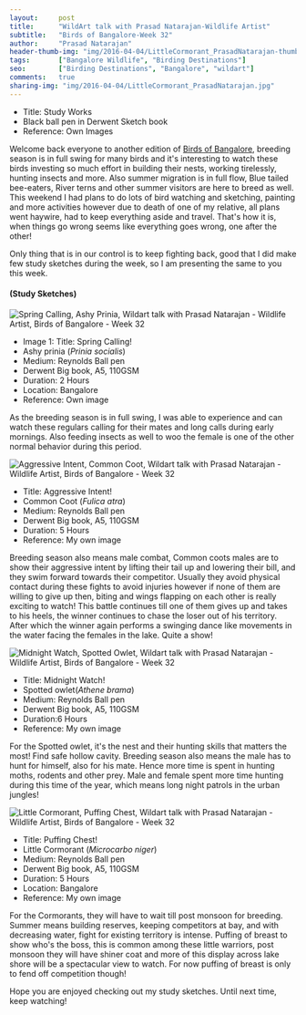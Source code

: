 ```yaml
---
layout:     post
title:      "WildArt talk with Prasad Natarajan-Wildlife Artist"
subtitle:   "Birds of Bangalore-Week 32"
author:     "Prasad Natarajan"
header-thumb-img: "img/2016-04-04/LittleCormorant_PrasadNatarajan-thumb.jpg"
tags:       ["Bangalore Wildlife", "Birding Destinations"]
seo: 		["Birding Destinations", "Bangalore", "wildart"]
comments:   true
sharing-img: "img/2016-04-04/LittleCormorant_PrasadNatarajan.jpg"
---
```




<p>
	<ul>
		 <li>Title: Study Works</li>
		 <li>Black ball pen in Derwent Sketch book</li>
		 <li>Reference: Own Images</li>
 	</ul>
</p>

<p>
Welcome back everyone to another edition of <a href="http://recitals.wilderhood.com/wildart" target="_blank">Birds of Bangalore</a>, breeding season is in full swing for many birds and it's interesting to watch these birds investing so much effort in building their nests, working tirelessly, hunting insects and more. Also summer migration is in full flow, Blue tailed bee-eaters, River terns and other summer visitors are here to breed as well. This weekend I had  plans to do lots of bird watching and sketching, painting and more activities however due to death of one of my relative, all plans went haywire, had to keep everything aside and travel. That's how it is, when things go wrong seems like everything goes wrong, one after the other!
</p>

<p>
Only thing that is in our control is to keep fighting back, good that I did make few study sketches during the week, so I am presenting the same to you this week.
</p>

<h4>
(Study Sketches)
</h4>

<img src="{{ site.baseurl }}/img/2016-04-04/AshyPrinia_PrasadNatarajan.jpg" alt="Spring Calling, Ashy Prinia, Wildart talk with Prasad Natarajan - Wildlife Artist, Birds of Bangalore - Week 32">

<p>
	<ul>
		<li>Image 1: Title: Spring Calling!</li>
		<li>Ashy prinia (<em>Prinia socialis</em>)</li>
		<li>Medium: Reynolds Ball pen</li>
		<li>Derwent Big book, A5, 110GSM</li>
		<li>Duration: 2 Hours</li>
		<li>Location: Bangalore </li>
		<li>Reference: Own image</li>
	</ul>
</p>

<p>
As the breeding season is in full swing, I was able to experience and can watch these regulars calling for their mates and long calls during early mornings. Also feeding insects as well to woo the female is one of the other normal behavior during this period.
</p>


<img src="{{ site.baseurl }}/img/2016-04-04/CommonCoot_PrasadNatarajan.jpg" alt="Aggressive Intent, Common Coot, Wildart talk with Prasad Natarajan - Wildlife Artist, Birds of Bangalore - Week 32">

<p>
	<ul>
		<li>Title: Aggressive Intent!</li>
		<li>Common Coot (<em>Fulica atra</em>)</li>
		<li>Medium: Reynolds Ball pen</li>
		<li>Derwent Big book, A5, 110GSM</li>
		<li>Duration: 5 Hours</li>
		<li>Reference: My own image</li>
	</ul>
</p>

<p>
Breeding season also means male combat, Common coots males are to show their aggressive intent by lifting their tail up and lowering their bill, and they swim forward towards their competitor. Usually they avoid physical contact during these fights to avoid injuries however if none of them are willing to give up then, biting and wings flapping on each other is really exciting to watch! This battle continues till one of them gives up and takes to his heels, the winner continues to chase the loser out of his territory. After which the winner again performs a swinging dance like movements in the water facing the females in the lake. Quite a show!
</p>

<img src="{{ site.baseurl }}/img/2016-04-04/Spotted_Owlet_PrasadNatarajan.jpg" alt="Midnight Watch, Spotted Owlet,  Wildart talk with Prasad Natarajan - Wildlife Artist, Birds of Bangalore - Week 32">

<p>
	<ul>
		<li>Title: Midnight Watch!</li>
		<li>Spotted owlet(<em>Athene brama</em>)</li>
		<li>Medium: Reynolds Ball pen</li>
		<li>Derwent Big book, A5, 110GSM</li>
		<li>Duration:6 Hours</li>
		<li>Reference: My own image</li>
	</ul>
</p>

<p>
For the Spotted owlet, it's the nest and their hunting skills that matters the most! Find safe hollow cavity. Breeding season also means the male has to hunt for himself, also for his mate. Hence more time is spent in hunting moths, rodents and other prey. Male and female spent more time hunting during this time of the year, which means long night patrols in the urban jungles!
</p>

<img src="{{ site.baseurl }}/img/2016-04-04/LittleCormorant_PrasadNatarajan.jpg" alt="Little Cormorant, Puffing Chest, Wildart talk with Prasad Natarajan - Wildlife Artist, Birds of Bangalore - Week 32">

<p>
	<ul>
		<li>Title: Puffing Chest!</li>
		<li>Little Cormorant (<em>Microcarbo niger</em>)</li>
		<li>Medium: Reynolds Ball pen</li>
		<li>Derwent Big book, A5, 110GSM</li>
		<li>Duration: 5 Hours</li>
		<li>Location: Bangalore</li>
		<li>Reference: My own image</li>
	</ul>
</p>

<p>
For the Cormorants, they will have to wait till post monsoon for breeding. Summer means building reserves, keeping competitors at bay, and with decreasing water, fight for existing territory is intense. Puffing of breast to show who's the boss, this  is common among these little warriors, post monsoon they will have shiner coat and more of this display across lake shore will be a spectacular view to watch. For now puffing of breast is only to fend off competition though!
</p>

<p>
Hope you are enjoyed checking out my study sketches. Until next time, keep watching!  
</p>
